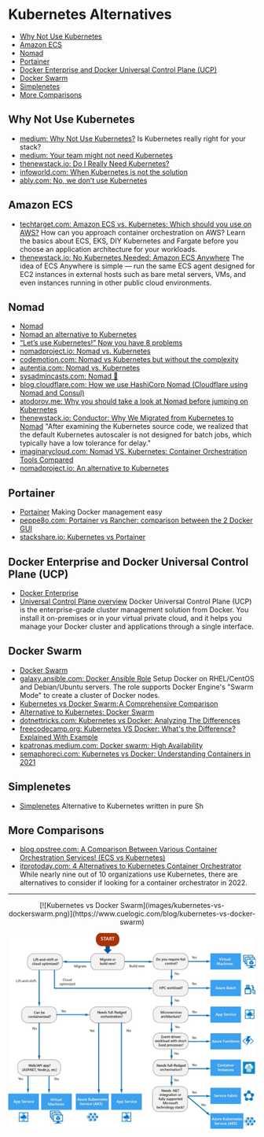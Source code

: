 # Kubernetes Alternatives
- [Why Not Use Kubernetes](#why-not-use-kubernetes)
- [Amazon ECS](#amazon-ecs)
- [Nomad](#nomad)
- [Portainer](#portainer)
- [Docker Enterprise and Docker Universal Control Plane (UCP)](#docker-enterprise-and-docker-universal-control-plane-ucp)
- [Docker Swarm](#docker-swarm)
- [Simplenetes](#simplenetes)
- [More Comparisons](#more-comparisons)

## Why Not Use Kubernetes
- [medium: Why Not Use Kubernetes?](https://medium.com/better-programming/why-not-use-kubernetes-52a89ada5e22) Is Kubernetes really right for your stack?
- [medium: Your team might not need Kubernetes](https://medium.com/faun/your-team-might-not-need-kubernetes-57240e8d554a)
- [thenewstack.io: Do I Really Need Kubernetes?](https://thenewstack.io/do-i-really-need-kubernetes/)
- [infoworld.com: When Kubernetes is not the solution](https://www.infoworld.com/article/3604652/when-kubernetes-is-not-the-solution.html)
- [ably.com: No, we don’t use Kubernetes](https://ably.com/blog/no-we-dont-use-kubernetes)

## Amazon ECS
- [techtarget.com: Amazon ECS vs. Kubernetes: Which should you use on AWS?](https://searchcloudcomputing.techtarget.com/answer/Amazon-ECS-vs-Kubernetes-Which-should-you-use-on-AWS) How can you approach container orchestration on AWS? Learn the basics about ECS, EKS, DIY Kubernetes and Fargate before you choose an application architecture for your workloads.
- [thenewstack.io: No Kubernetes Needed: Amazon ECS Anywhere](https://thenewstack.io/no-kubernetes-needed-amazon-ecs-anywhere/) The idea of ECS Anywhere is simple — run the same ECS agent designed for EC2 instances in external hosts such as bare metal servers, VMs, and even instances running in other public cloud environments.

## Nomad
* [Nomad](https://nomadproject.io/)
* [Nomad an alternative to Kubernetes](https://blog.nobugware.com/post/2019/nomad_an_alternative_to_kubernetes/)
* [“Let’s use Kubernetes!” Now you have 8 problems](https://pythonspeed.com/articles/dont-need-kubernetes/)
* [nomadproject.io: Nomad vs. Kubernetes](https://www.nomadproject.io/intro/vs/kubernetes/)
* [codemotion.com: Nomad vs Kubernetes but without the complexity](https://www.codemotion.com/magazine/dev-hub/backend-dev/nomad-kubernetes-but-without-the-complexity/)
* [autentia.com: Nomad vs. Kubernetes](https://www.autentia.com/2018/09/20/nomad-vs-kubernetes/)
* [sysadmincasts.com: Nomad 🌟](https://sysadmincasts.com/episodes/74-nomad)
* [blog.cloudflare.com: How we use HashiCorp Nomad (Cloudflare using Nomad and Consul)](https://blog.cloudflare.com/how-we-use-hashicorp-nomad/)
* [atodorov.me: Why you should take a look at Nomad before jumping on Kubernetes](https://atodorov.me/2021/02/27/why-you-should-take-a-look-at-nomad-before-jumping-on-kubernetes)
* [thenewstack.io: Conductor: Why We Migrated from Kubernetes to Nomad](https://thenewstack.io/conductor-why-we-migrated-from-kubernetes-to-nomad/) "After examining the Kubernetes source code, we realized that the default Kubernetes autoscaler is not designed for batch jobs, which typically have a low tolerance for delay." 
* [imaginarycloud.com: Nomad VS. Kubernetes: Container Orchestration Tools Compared](https://www.imaginarycloud.com/blog/nomad-vs-kubernetes/)
* [nomadproject.io: An alternative to Kubernetes](https://www.nomadproject.io/docs/nomad-vs-kubernetes/alternative)

## Portainer
* [Portainer](https://www.portainer.io/) Making Docker management easy
* [peppe8o.com: Portainer vs Rancher: comparison between the 2 Docker GUI](https://peppe8o.com/portainer-vs-rancher-comparison-between-the-2-docker-gui/)
* [stackshare.io: Kubernetes vs Portainer](https://stackshare.io/stackups/kubernetes-vs-portainer)

## Docker Enterprise and Docker Universal Control Plane (UCP)
* [Docker Enterprise](https://docs.docker.com/ee/)
* [Universal Control Plane overview](https://docs.docker.com/ee/ucp/) Docker Universal Control Plane (UCP) is the enterprise-grade cluster management solution from Docker. You install it on-premises or in your virtual private cloud, and it helps you manage your Docker cluster and applications through a single interface.

## Docker Swarm
* [Docker Swarm](https://docs.docker.com/engine/swarm/)
* [galaxy.ansible.com: Docker Ansible Role](https://galaxy.ansible.com/atosatto/docker-swarm) Setup Docker on RHEL/CentOS and Debian/Ubuntu servers. The role supports Docker Engine's "Swarm Mode" to create a cluster of Docker nodes.
* [Kubernetes vs Docker Swarm: A Comprehensive Comparison](https://www.cuelogic.com/blog/kubernetes-vs-docker-swarm)
* [Alternative to Kubernetes: Docker Swarm](https://www.linkedin.com/pulse/alternative-kubernetes-docker-swarm-marcel-koert/)
* [dotnettricks.com: Kubernetes vs Docker: Analyzing The Differences](https://www.dotnettricks.com/learn/docker/kubernetes-vs-docker-analyzing-the-differences)
* [freecodecamp.org: Kubernetes VS Docker: What's the Difference? Explained With Example](https://www.freecodecamp.org/news/kubernetes-vs-docker-whats-the-difference-explained-with-examples/)
* [kpatronas.medium.com: Docker swarm: High Availability](https://kpatronas.medium.com/docker-swarm-high-availability-36ea7ee7f9e8)
* [semaphoreci.com: Kubernetes vs Docker: Understanding Containers in 2021](https://semaphoreci.com/blog/kubernetes-vs-docker)

## Simplenetes
* [Simplenetes](https://github.com/simplenetes-io/simplenetes) Alternative to Kubernetes written in pure Sh

## More Comparisons
- [blog.opstree.com: A Comparison Between Various Container Orchestration Services! (ECS vs Kubernetes)](https://blog.opstree.com/2021/06/21/a-comparison-between-various-container-orchestration-services-ecs-vs-kubernetes/)
- [itprotoday.com: 4 Alternatives to Kubernetes Container Orchestrator](https://www.itprotoday.com/hybrid-cloud-and-multicloud/4-alternatives-kubernetes-container-orchestrator) While nearly nine out of 10 organizations use Kubernetes, there are alternatives to consider if looking for a container orchestrator in 2022.

---
<center>
[![Kubernetes vs Docker Swarm](images/kubernetes-vs-dockerswarm.png)](https://www.cuelogic.com/blog/kubernetes-vs-docker-swarm)

[![when to choose kubernetes](images/when_to_choose_kubernetes.jpeg)](https://medium.com/better-programming/why-not-use-kubernetes-52a89ada5e22)
</center>


